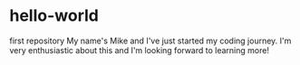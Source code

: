 # hello-world
first repository
My name's Mike and I've just started my coding journey. 
I'm very enthusiastic about this and I'm looking forward to learning more!
